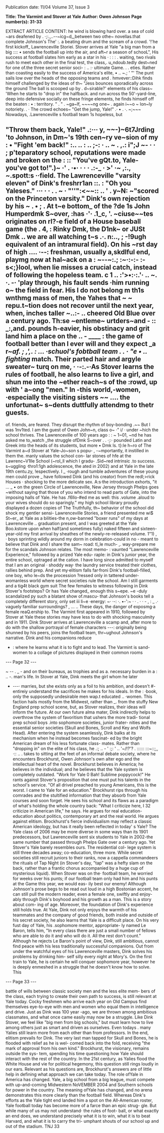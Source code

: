 Publication date: 11/04
Volume 37, Issue 3

**Title: The Varmint and Stover at Yale**
**Author: Owen Johnson**
**Page number(s): 31-33**

EXTRACT ARTICLE CONTENT:
he wind is blowing hard over. a sea of cold ~ars deafened by . 
·;:.,..--~icg~d_,between two othe~ novellas.that complete Johnson's The' 
:. 
a beating drum and the scream of a crowd. '!'he first kickoff_ 
Lawrenceville Storiei. Stover arrives at Yale "a big man from a big 
:::: •
sends the football up into the air, and aft~r a season of 
schooL", His success at football slates him early as a star in his 
· : : : .
waiting, two rivals rush to meet each other in the final test, the 
class,. u_ndoub.tedly dest~ned for one of.the three secret senior soci-
: .. :· 
ultimate Game. 
. . eties. Rather than coasting easily to the success of America's elite, 
• 
.. ~.; 
' 
"' 
The punt sails low over the heads of the opposing teams and 
. 
hmvever::Dihk finds himself challenged by the ideas of th~ "Jess 
bounces sporadically across the ground The ball is scooped up by 
. d~sirable?' elements of his class~ 'When he starts to "drop in" 
the halfback. and run across the 50'-yard-line, deep into defensive 
socially on these fringe elements, he finds himself off the beaten 
: • : 
territory. 
" 
. " 
. ~ga~lf, ~~~~ng one~
. again i~~o ~ lon~ly notoriety. . 
· 
The crowd echoes~ "Get the jump, Yale!" .· 
• . ·. 
~;~~~ Nowadays, .Lawrenceville s football team 1s hopeless, but 
> 
"Throw them back, Yale!" 
.:··· 
y, 
~~-)~6t7Jrding 'to Johnson, in Dm~'s 19th cen~ry ve~sion of my 
: • 
"Fight 'em back!" 
:.. .. 
: .. ;-: 
· .. 
~ . ,.: 
i";J ~-
· · ; p'teparatory school, reputations were made and broken on the 
: ::
"You've gQt.to, Yale-you've got to!".)~ ·' . ·•· · · · 
.:-_ · >' ·~ ,:., ~.spott:s ··field. The Lawrenceville "varsity eleven" of Dink's freshrr1an ::. :
"Oh you Yaleses." 
··· · · 
. . 
~ 
· "''":<~~:: .. ' . y~N: ~"scored on the Princeton varsity." Dink's own rejection by his ~ . • ;
. At t~e bottom_ of the ?de 1s John Humperdmk S~over, :has ·'· .1_c, '. ~ciuse~~tes originates on rl?-e field of a House baseball game (the . 4, 
: 
Rinky Dmk, the D1nk~ or JUSt Dmk .. we are all watching t~s .·. n:.., 
; -!9ugh equivalent of an intramural field). On his ~rst day of high 
.... ·--: 
freshman, usually a,skdlful end, playmg now at hal~ack on a : ~--~:\.; :~·:-:- :-s<;}lool, when lie misses a crucial catch, instead of following the 
hopeless team. 
c 
1 
.. :'>•:·:.'· .. ~. ·. -· 'play through, his fault sends ·him running o~ the field in fear. His 
I do not belong m th1s wnthmg mass of men, the Yahes that ~ ~ 
repu.t~tion does not recover until the next year, when, inches taller ~..:-
.. 
cheered Old Blue over a century ago. Th:se ~entleme~ urtders~and - :: _:,and. pounds h-eavier, his obstinacy and grit land him a place on the .. -
____ : 
the game of football better than I ever will and they expect _a r~_af. ; ,',. : ... ·schuol's fobtball team . . · 
"e 
• .. 
fighting_ match. Their parted hair and argyle sweater~ turq on me, · 
·-:.-·As Stover learns the rules of football, he also learns to live 
a girl, and shun me into the ~ether reach~s of the :rowd, up with 
' a~ong "men." In -this world,-women, ·especially the visiting sisters 
~~ .... 
the unfortunat~ s~dents duttfully attendmg to thetr guests. 
-
of. friends, are feared. They disrupt the rhythm of boy-bonding 
.~~ 
But I was 1nv1ted. I am the guest of Owen John~n, class o~ ·" i/ · under ~hich the school thrives. The Lawrenceville of 100 years ago : : ~
1~01, ~nd he has asked me to_watch _the struggle ofDmk S~over . . ·;:· 
pounded Latin and Greek into the heads of its students, but more • 
Dmk Is. t}:le h~ro of The Varmint a~d Stover at Yale-Jo~son s popu-
, 
-~mportantly, it instilled in them the. manly values the school con-
lar stones of hfe at the Lawrenc~V1lle School (~rol_ll which I gradu-
.Sid~red intrinsic .to success. s~uggling ·thro1:1gh adolescence, the 
ated in 2002) and at Yale in the late 19th centu.zy, !espectively. I _ 
·rough and tumble adventures of these young men could prove 
_ 
have followed Dink (and his creator) from the redl;>rick Houses · 
shocking to the more delicate sex. A:s·the introduction exhorts, "it 
... _ •
on the green Circle of Lawrenceville, New Jersey through Phelps 
goes ~without saying that those of you who intend to read parts of 
Gate, into the imposing halls of Yale. He has .f6llo-#ed me as well: 
this .volume .aloud to your wives should do so sparingly." 
my high school library proudly displayed a dozen copies of The 
Truthfully, th~ behavior of the school did shock my gentler sensi-
Lawrenceville Stories, a friend presented me wi$ St~er_ at Yale as a 
bilities-the n,ow-banned "boxer runs" of my days at Lawrenceville .. 
graduation present, and I was greeted at the Yale Boo.kstore upon 
when half(and sometimes fully) naked fifteen and sixteen-year-old 
my first arrival by sheathes of the newly-re-released volume. 1"1) 
, · boys sprinting wildly around my dorm in celebration-could in no -
meant to believe that Dink and I share the sam~ road: tl_le much-
,. 
way-prepare me for the scandals Johnson relates. The most memo- : 
vaunted "Lawrenceville Experience," followed by a prized Yale edu-
raple: in Dink's junior year, the entire school, optraged at the 
cation. I have long since admitted to myself that I am an original · 
shoddy way· the laundry service treated their clothes, rallies behind 
prep. And yet my·elitism falls far·froni Dink's football-filled, 
one boy, who le~ds the procession ?ressed only in tattered under-
womanless world where secret societies rule the school. Am I still 
garments and a tig4t black gym suit The few females to witness 
following in Dink Stover's footsteps? Or has Yale changed_ enough 
this s~epe. ~e -duly scandalized py such a blatant show of.mascu-
that Johnson's books tell a completely different story, only set iii 
li~e ·energy: ~· ·-: 
·. 
•-':~ · · 
. · · -
, : _ 
.· 
vaguely familiar surroundings? 
, ... 
.. These days, the danger of exposmg·a female reaQ.ership to. 
The Varmint first appeared in 1910, followed by Stover at Yale 
these stories may have less to do with shocking masculmity and 
in 1911. Dink Stover arrives at Lawrenceville a scamp and, after 
more to do with the shallow portrayal of female characters 
---:
originally being shunned by his peers, joins the football team, 
thr~ughout Johnson's narrative. Dink and his companions reduce 
- :
where he learns what it is to fight and to lead. The Varmint is sand-
women to a collage of pictures displayed in their common rooms 


--- Page 32 ---

~ -- . 
_ - and on their bureaus, as trophies and as a. necessary burden in a 
: .. -. man's life. In Stover at Yale, Dink meets the girl whom he later 
- ---· marries, but she exists only as a foil to his ambition, and doesn't 
#-
entireiy understand the sacrifices he makes for his ideals. In the 
: ·book, only the supposedly undesirable men wap.t educated 
.. ·women. This faction hails mostly from the Midwest, rather than 
_. 
from the stuffy New England prep school scene, but, as Stover 
realizes, their ideas will inform the future. 
At our own future alma mater, Dink indirectly helps to 
overthrow the system of favoritism that ushers the more tradi-
tional prep school boys .into sophomore societies, junior frater-
nities and the essential senior societies (Skull and Bones, Scroll 
and Key and Wolfs Head). After entering the system seamlessly, 
Dink balks at its mechanism when he instead becomes fascinat-
ed by the bright American dream of his less fortunate class-
mates. Rather than "dropping in" on the elite of his class, he 
.:; .. -
' :;: ' .. 
'~/!?'? . :::::: :::~::;,, ·:: 
.. . 
takes to sitting at the feet of an informal debate society, where 
he encounters Brockhurst, Owen Johnson's own alter ego and 
the intellectual heart of the novel. Brockhurst believes in 
America; he believes in the individual; and he believes that the 
Yale system is completely outdated. "Work for Yale 0 Bah! 
Sublime poppycock!" He rants against Stover's proposition that 
one must put his talents in the school's service. "Of all drivel 
preached to young Americans, this is the worst. I came to Yale 
for an education." Brockhurst rips through his comrades and the 
stultified information that they absorb from Yale courses and 
soon forget. He sees his school and its flaws as a paradigm of 
what's holding the whole country back: "What I criticize here, I 
32 
criticize in American life," he says. He argues for real education-
education about politics, contemporary art and the real world. He 
argues against elitism. Brockhurst's fierce individualism may 
reflect a classic American ideology, but has it really been reflected 
in today' s Yale? The Yale class of 2006 may be more diverse in 
some ways than its 1901 predecessors, but Lawrenceville sent six 
students to Yale in 2002-the same number that passed through 
Phelps Gate over a century ago. 
Yet Stover's Yale barely resembles ours. The residential col-
lege system is still three decades away; co-education, three more. 
While secret societies still recruit juniors to their ranks, now a 
cappella commandeers the rituals of Tap Night (in Stover's day, 
"tap" was a hefty slam on the back, rather than a frantic chorus 
accompanied by a huge cup of mysterious liquid). When Stover 
was on the· football team, he worried for weeks over his punts; if 
our football team only had him and his punts at the Game this 
year, we would eas-
ily best our 
enemy! 
Although 
Johnson's prose 
begs to be read out 
loud in a high 
Bostonian accent, 
he can still pull 
the modern reader, 
even a female one, 
swiftly and enjoy-
ably through 
Dink's boyhood 
and his growth as 
a man. This is a 
story about com-
ing of age. 
Moreover, the 
foundation of 
Dink's experience 
still holds true. At 
Yale, Dink not 
only enjoys the 
warmth of his 
teammates and the 
company of good 
friends, both 
inside and outside 
of his secret society, he also learns that Yale is a difficult place. 
On his very fust day of Yale, his .sophomore mentor, appropriate-
ly named Le Baron, tells him, "In every class there are just a small 
number of fellows who are able to do it and who will do it. All 
the rest don't count." 
Although he rejects Le Baron's point of view, Dink, still 
ambitious, cannot find peace with his less traditionally successful 
companions. Out from under the watchful eyes of his 
Lawrenceville masters, Dink solves his problems by drinking him-
self silly every night at Mory's. On the first train to Yale, he is 
certain he will conquer sophomore year, however he is deeply 
enmeshed in a struggle that he doesn't know how to solve. This 


--- Page 33 ---

battle of wills between classic society men and the less elite mem-
bers of the class, each trying to create their own path to success, is 
still relevant at Yale today. Cocky freshmen who arrive each year 
on Old Campus find themselves eye-to-eye with men and women 
who equal them in intelligence and drive. Just as Dink was 100 
year -ago, we are thrown among ambitious classmates, and what 
once came easily may now be a struggle. Like Dink Stover, we feel 
like "big men from big schools," but must learn how to live 
among others just as smart and driven as ourselves. Even todays . 
many Yalies still learn more from each other than from professors. 
In the end, elitism prevails for Dink. The very last man 
tapped for Skull and Bones, he is flooded with relief as he is wel-
comed back into the fold, receiving "the mark of approval from 
his own kind." Brockhurst, the visionary, remains outside the sys-
tem, spending his time questioning how Yale should interact with 
the rest of the country. In the 21st century, as Yalies flood the 
White House and vie for political hegemony, this question still 
rings loudly in our ears. Relevant as his questions are, Brockhurst's 
answers are of little help in defining what approach we can take 
today. The role ofYale in America has changed. Yale, a big school 
from a big league, must compete with up-and-coming Midwestern 
NoVEMBER 2004 
and Southern schools for power in the country. 
The meaning ofYale has changed, and no arena demonstrates 
this more clearly than the football field. Whereas Dink's efforts as 
the Yale tight end landed him a spot on the All-American roster, 
Yale football today has become more of a farce than an epic strug-
gle. But while many of us may not understand· the rules of foot-
ball, or what exactly an end does, we understand precisely what it 
is to win, what it is to beat Harvard, and what it is to carry the tri-
umphant shouts of our school up and out of the stadium. 
TNJ 
33